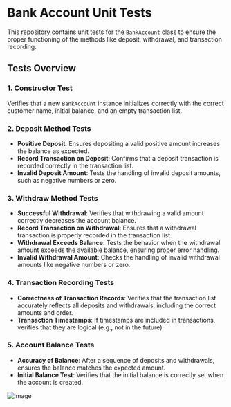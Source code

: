 # Bank Account Unit Tests

This repository contains unit tests for the `BankAccount` class to ensure the proper functioning of the methods like deposit, withdrawal, and transaction recording.

## Tests Overview

### 1. Constructor Test
Verifies that a new `BankAccount` instance initializes correctly with the correct customer name, initial balance, and an empty transaction list.

### 2. Deposit Method Tests
- **Positive Deposit**: Ensures depositing a valid positive amount increases the balance as expected.
- **Record Transaction on Deposit**: Confirms that a deposit transaction is recorded correctly in the transaction list.
- **Invalid Deposit Amount**: Tests the handling of invalid deposit amounts, such as negative numbers or zero.

### 3. Withdraw Method Tests
- **Successful Withdrawal**: Verifies that withdrawing a valid amount correctly decreases the account balance.
- **Record Transaction on Withdrawal**: Ensures that a withdrawal transaction is properly recorded in the transaction list.
- **Withdrawal Exceeds Balance**: Tests the behavior when the withdrawal amount exceeds the available balance, ensuring proper error handling.
- **Invalid Withdrawal Amount**: Checks the handling of invalid withdrawal amounts like negative numbers or zero.

### 4. Transaction Recording Tests
- **Correctness of Transaction Records**: Verifies that the transaction list accurately reflects all deposits and withdrawals, including the correct amounts and order.
- **Transaction Timestamps**: If timestamps are included in transactions, verifies that they are logical (e.g., not in the future).

### 5. Account Balance Tests
- **Accuracy of Balance**: After a sequence of deposits and withdrawals, ensures the balance matches the expected amount.
- **Initial Balance Test**: Verifies that the initial balance is correctly set when the account is created.


![image](https://github.com/user-attachments/assets/3019964c-4f0b-4052-815c-4fc8b2db7d3d)
